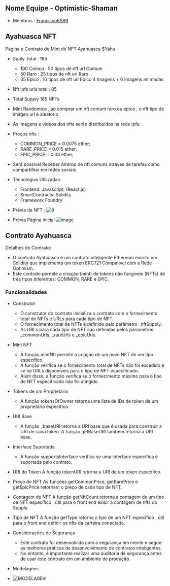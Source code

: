## Nome Equipe - Optimistic-Shaman
- Membros : [FranciscoBS89](https://github.com/FranciscoBSpadaro)
## Ayahuasca NFT
Pagina e Contrato de Mint de  NFT Ayahuasca $Yahu
- Suply Total :  185
  - 100 Comun : 50 tipos de nft url  Comum
  - 50 Raro : 25 tipos de nft url Raro
  - 35 Epico : 10 tipos de nft url Epico   4 Imagens + 6 Imagens animadas
- Nft ipfs urls total : 85
- Total Supply 185 NFTs

- Mint Randomico , ao comprar um nft comum raro ou epico , o nft tipo de imagen url é aleatorio 
- As imagens e videos dos nfts serão distribuidos na rede  ipfs.
-  Preços nfts : 
   - COMMON_PRICE = 0.0075 ether;
   - RARE_PRICE = 0.015 ether;
   - EPIC_PRICE = 0.03 ether;
-  Será possivel Receber Airdrop de nft comuns atraves de tarefas como compartilhar em redes sociais
-  Tecnologias Utilizadas:
   - Frontend: Javascript, (React.js)
   - SmartContracts: Solidity
   - Framework Foundry

- Prévia de NFT :
![8](https://github.com/FranciscoBSpadaro/Hackathon-Nearx-Optimism/assets/69543568/8eff1a52-afdf-4366-a812-d393923615d9)

- Prévia Página inicial
  ![image](https://github.com/FranciscoBSpadaro/Hackathon-Nearx-Optimism/assets/69543568/97fbc4dc-2092-4d91-a994-b62edadd0a71)


## Contrato Ayahuasca

Detalhes do Contrato:

- O contrato Ayahuasca é um contrato inteligente Ethereum escrito em Solidity que implementa um token ERC721 Compativel com a Rede Optimism. 
- Este contrato permite a criação (mint) de tokens não fungíveis (NFTs) de três tipos diferentes: COMMON, RARE e EPIC.

### Funcionalidades
- Construtor
  -  O construtor do contrato inicializa o contrato com o fornecimento total de NFTs e URLs para cada tipo de NFT. 
  -  O fornecimento total de NFTs é definido pelo parâmetro _nftSupply. 
  -  As URLs para cada tipo de NFT são definidas pelos parâmetros _commonUrls, _rareUrls e _epicUrls.

- Mint NFT
  - A função mintNft permite a criação de um novo NFT de um tipo específico. 
  - A função verifica se o fornecimento total de NFTs não foi excedido e se há URLs disponíveis para o tipo de NFT especificado. 
  - Além disso, a função verifica se o fornecimento máximo para o tipo de NFT especificado não foi atingido.

- Tokens de um Proprietário
  - A função tokensOfOwner retorna uma lista de IDs de token de um proprietário específico.

- URI Base
  - A função _baseURI retorna a URI base que é usada para construir a URI de cada token. A função getBaseURI também retorna a URI base.

- Interface Suportada
  - A função supportsInterface verifica se uma interface específica é suportada pelo contrato.

- URI do Token
A função tokenURI retorna a URI de um token específico.

- Preço do NFT
As funções getCommonPrice, getRarePrice e getEpicPrice retornam o preço de cada tipo de NFT.

- Contagem de NFT
A função getNftCount retorna a contagem de um tipo de NFT específico , útil para o front end exibir a contagem de nfts do Supply.

- Tipo de NFT
A função getType retorna o tipo de um NFT específico ,  útil para o front end definir os nfts da carteira conectada.

- Considerações de Segurança
  - Este contrato foi desenvolvido com a segurança em mente e segue as melhores práticas de desenvolvimento de contratos inteligentes. 
  - No entanto, é importante realizar uma auditoria de segurança antes de usar este contrato em um ambiente de produção.


- Modelagem:
- ![MODELAGEm](https://github.com/FranciscoBSpadaro/Hackathon-Nearx-Optimism/assets/69543568/22ec285d-0a3d-48e7-9ce7-ecc04e49274f)



